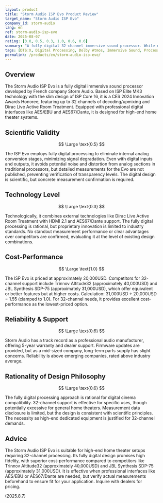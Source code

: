 ```yaml
---
layout: product
title: "Storm Audio ISP Evo Product Review"
target_name: "Storm Audio ISP Evo"
company_id: storm-audio
lang: en
ref: storm-audio-isp-evo
date: 2025-08-07
rating: [3.0, 0.5, 0.3, 1.0, 0.6, 0.6]
summary: "A fully digital 32-channel immersive sound processor. While measurement data is limited, high fidelity from digital processing is expected, offering superior cost-performance for 32-channel needs compared to competitors."
tags: [DTS:X, Digital Processing, Dolby Atmos, Immersive Sound, Processors]
permalink: /products/en/storm-audio-isp-evo/
---
```

## Overview

The Storm Audio ISP Evo is a fully digital immersive sound processor developed by French company Storm Audio. Based on ISP Elite MK3 technology with the slim design of ISP Core 16, it is a CES 2024 Innovation Awards Honoree, featuring up to 32 channels of decoding/upmixing and Dirac Live Active Room Treatment. Equipped with professional digital interfaces like AES/EBU and AES67/Dante, it is designed for high-end home theater systems.

## Scientific Validity

$$ \Large \text{0.5} $$

The ISP Evo employs fully digital processing to eliminate internal analog conversion stages, minimizing signal degradation. Even with digital inputs and outputs, it avoids potential noise and distortion from analog sections in traditional processors, but detailed measurements for the Evo are not published, preventing verification of transparency levels. The digital design is scientific, but concrete measurement confirmation is required.

## Technology Level

$$ \Large \text{0.3} $$

Technologically, it combines external technologies like Dirac Live Active Room Treatment with HDMI 2.1 and AES67/Dante support. The fully digital processing is rational, but proprietary innovation is limited to industry standards. No standout measurement performance or clear advantages over competitors are confirmed, evaluating it at the level of existing design combinations.

## Cost-Performance

$$ \Large \text{1.0} $$

The ISP Evo is priced at approximately 20,000USD. Competitors for 32-channel support include Trinnov Altitude32 (approximately 40,000USD) and JBL Synthesis SDP-75 (approximately 31,000USD), which offer equivalent or better features but at higher costs. Calculation: 31,000USD ÷ 20,000USD = 1.55 (clamped to 1.0). For 32-channel needs, it provides excellent cost-performance as the lowest-priced option.

## Reliability & Support

$$ \Large \text{0.6} $$

Storm Audio has a track record as a professional audio manufacturer, offering 5-year warranty and dealer support. Firmware updates are provided, but as a mid-sized company, long-term parts supply has slight concerns. Reliability is above emerging companies, rated above industry average.

## Rationality of Design Philosophy

$$ \Large \text{0.6} $$

The fully digital processing approach is rational for digital cinema compatibility. 32-channel support is effective for specific uses, though potentially excessive for general home theaters. Measurement data disclosure is limited, but the design is consistent with scientific principles. The necessity as high-end dedicated equipment is justified for 32-channel demands.

## Advice

The Storm Audio ISP Evo is suitable for high-end home theater setups requiring 32-channel processing. Its fully digital design promises high fidelity, with superior cost-performance compared to competitors like Trinnov Altitude32 (approximately 40,000USD) and JBL Synthesis SDP-75 (approximately 31,000USD). It is effective when professional interfaces like AES/EBU or AES67/Dante are needed, but verify actual measurements beforehand to ensure fit for your application. Inquire with dealers for pricing.

(2025.8.7)

